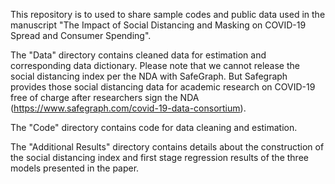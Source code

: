 This repository is to used to share sample codes and public data used in the manuscript "The Impact of Social Distancing and Masking on COVID-19 Spread and Consumer Spending".

The "Data" directory contains cleaned data for estimation and corresponding data dictionary. Please note that we cannot release the social distancing index per the NDA with SafeGraph. But Safegraph provides those social distancing data for academic research on COVID-19 free of charge after researchers sign the NDA (https://www.safegraph.com/covid-19-data-consortium).

The "Code" directory contains code for data cleaning and estimation.

The "Additional Results" directory contains details about the construction of the social distancing index and first stage regression results of the three models presented in the paper.

